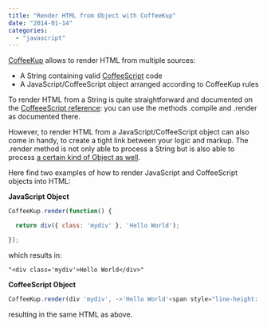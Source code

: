 ```yaml
---
title: "Render HTML from Object with CoffeeKup"
date: "2014-01-14"
categories: 
  - "javascript"
---
```


[CoffeeKup](http://coffeekup.org/) allows to render HTML from multiple sources:

- A String containing valid [CoffeeScript](http://coffeescript.org/) code
- A JavaScript/CoffeeScript object arranged according to CoffeeKup rules

To render HTML from a String is quite straightforward and documented on the [CoffeeeScript reference](https://github.com/mauricemach/coffeekup/blob/master/docs/reference.md): you can use the methods .compile and .render as documented there.

However, to render HTML from a JavaScript/CoffeeScript object can also come in handy, to create a tight link between your logic and markup. The .render method is not only able to process a String but is also able to process [a certain kind of Object as well](https://github.com/mark-hahn/coffeekup-intro).

Here find two examples of how to render JavaScript and CoffeeScript objects into HTML:

**JavaScript Object**

```javascript
CoffeeKup.render(function() {

  return div({ class: 'mydiv' }, 'Hello World');

});
```

which results in:

```
"<div class='mydiv'>Hello World</div>"
```

**CoffeeScript Object**

```javascript
CoffeeKup.render(div 'mydiv', ->'Hello World'<span style="line-height: 1.5em;">);
```

resulting in the same HTML as above.
